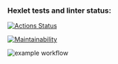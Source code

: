### Hexlet tests and linter status:
[![Actions Status](https://github.com/ArtemMalafeev/frontend-project-lvl1/workflows/hexlet-check/badge.svg)](https://github.com/ArtemMalafeev/frontend-project-lvl1/actions)

[![Maintainability](https://api.codeclimate.com/v1/badges/ff85f8e280da46e9b0c4/maintainability)](https://codeclimate.com/github/ArtemMalafeev/frontend-project-lvl1/maintainability)

![example workflow](https://github.com/github/docs/actions/workflows/main.yml/badge.svg)